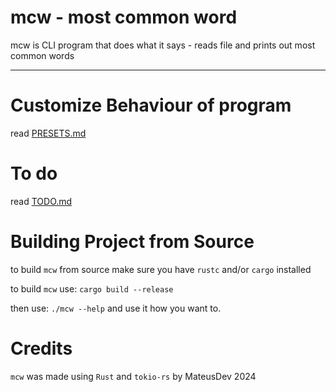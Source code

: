 # mcw - most common word

mcw is CLI program that does what it says - reads file and prints out most common words

---
# Customize Behaviour of program
read [PRESETS.md](PRESETS.md)

# To do 
read [TODO.md](TODO.md)

# Building Project from Source

to build `mcw` from source make sure you have `rustc` and/or `cargo` installed

to build `mcw` use: `cargo build --release`

then use: `./mcw --help` and use it how you want to.

# Credits

`mcw` was made using `Rust` and `tokio-rs` by MateusDev 2024
